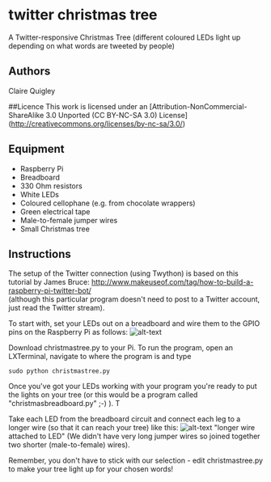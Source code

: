 # twitter christmas tree 
A Twitter-responsive Christmas Tree (different coloured LEDs light up depending on what words are tweeted by people)

## Authors
Claire Quigley

##Licence
This work is licensed under an [Attribution-NonCommercial-ShareAlike 3.0 Unported (CC BY-NC-SA 3.0) License] (http://creativecommons.org/licenses/by-nc-sa/3.0/)

## Equipment
* Raspberry Pi
* Breadboard
* 330 Ohm resistors
* White LEDs
* Coloured cellophane (e.g. from chocolate wrappers)
* Green electrical tape
* Male-to-female jumper wires
* Small Christmas tree

## Instructions

The setup of the Twitter connection (using Twython) is based on this tutorial by James Bruce: http://www.makeuseof.com/tag/how-to-build-a-raspberry-pi-twitter-bot/  
(although this particular program doesn't need to post to a Twitter account, just read the Twitter stream).

To start with, set your LEDs out on a breadboard  and wire them to the GPIO pins on the Raspberry Pi as follows: ![alt-text](http://glasgow.coderdojo.co/christmastree/xmastreeCircuit_colours_numbers.png "Initial circuit layout")

Download christmastree.py to your Pi.  To run the program, open an LXTerminal, navigate to where the program is and type 

`sudo python christmastree.py`


Once you've got your LEDs working with your program you're ready to put the lights on your tree (or this would be a program called "christmasbreadboard.py" ;-) ). T

Take each LED from the breadboard circuit and connect each leg to a longer wire (so that it can reach your tree) like this: ![alt-text](http://glasgow.coderdojo.co/christmastree/onetreewire_bb.png) "longer wire attached to LED"
(We didn't have very long jumper wires so joined together two shorter (male-to-female) wires).

Remember, you don't have to stick with our selection - edit christmastree.py to make your tree light up for your chosen words!

